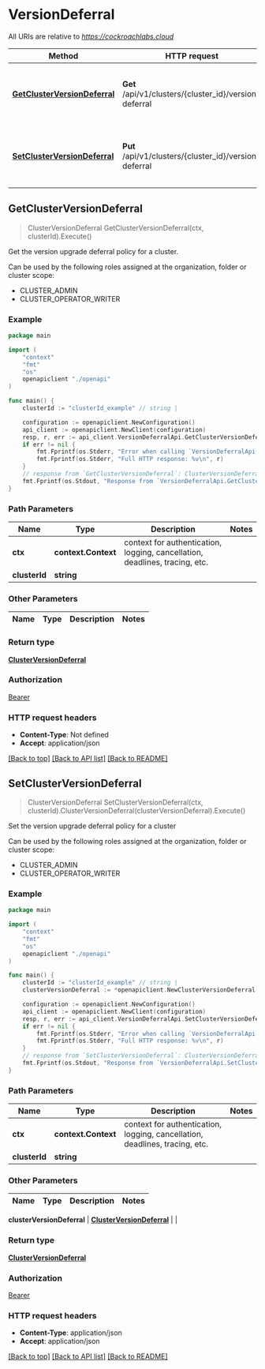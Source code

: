 # VersionDeferral

All URIs are relative to *https://cockroachlabs.cloud*

Method | HTTP request | Description
------------- | ------------- | -------------
[**GetClusterVersionDeferral**](VersionDeferralApi.md#GetClusterVersionDeferral) | **Get** /api/v1/clusters/{cluster_id}/version-deferral | Get the version upgrade deferral policy for a cluster.
[**SetClusterVersionDeferral**](VersionDeferralApi.md#SetClusterVersionDeferral) | **Put** /api/v1/clusters/{cluster_id}/version-deferral | Set the version upgrade deferral policy for a cluster



## GetClusterVersionDeferral

> ClusterVersionDeferral GetClusterVersionDeferral(ctx, clusterId).Execute()

Get the version upgrade deferral policy for a cluster.

Can be used by the following roles assigned at the organization, folder or cluster scope:
- CLUSTER_ADMIN
- CLUSTER_OPERATOR_WRITER


### Example

```go
package main

import (
    "context"
    "fmt"
    "os"
    openapiclient "./openapi"
)

func main() {
    clusterId := "clusterId_example" // string | 

    configuration := openapiclient.NewConfiguration()
    api_client := openapiclient.NewClient(configuration)
    resp, r, err := api_client.VersionDeferralApi.GetClusterVersionDeferral(context.Background(), clusterId).Execute()
    if err != nil {
        fmt.Fprintf(os.Stderr, "Error when calling `VersionDeferralApi.GetClusterVersionDeferral``: %v\n", err)
        fmt.Fprintf(os.Stderr, "Full HTTP response: %v\n", r)
    }
    // response from `GetClusterVersionDeferral`: ClusterVersionDeferral
    fmt.Fprintf(os.Stdout, "Response from `VersionDeferralApi.GetClusterVersionDeferral`: %v\n", resp)
}
```

### Path Parameters

Name | Type | Description  | Notes
------------- | ------------- | ------------- | -------------
**ctx** | **context.Context** | context for authentication, logging, cancellation, deadlines, tracing, etc.
**clusterId** | **string** |  | 

### Other Parameters


Name | Type | Description  | Notes
------------- | ------------- | ------------- | -------------


### Return type

[**ClusterVersionDeferral**](ClusterVersionDeferral.md)

### Authorization

[Bearer](../README.md#Bearer)

### HTTP request headers

- **Content-Type**: Not defined
- **Accept**: application/json

[[Back to top]](#) [[Back to API list]](../README.md#documentation-for-api-endpoints)
[[Back to README]](../README.md)


## SetClusterVersionDeferral

> ClusterVersionDeferral SetClusterVersionDeferral(ctx, clusterId).ClusterVersionDeferral(clusterVersionDeferral).Execute()

Set the version upgrade deferral policy for a cluster

Can be used by the following roles assigned at the organization, folder or cluster scope:
- CLUSTER_ADMIN
- CLUSTER_OPERATOR_WRITER


### Example

```go
package main

import (
    "context"
    "fmt"
    "os"
    openapiclient "./openapi"
)

func main() {
    clusterId := "clusterId_example" // string | 
    clusterVersionDeferral := *openapiclient.NewClusterVersionDeferral(openapiclient.ClusterVersionDeferralPolicy.Type("NOT_DEFERRED")) // ClusterVersionDeferral | 

    configuration := openapiclient.NewConfiguration()
    api_client := openapiclient.NewClient(configuration)
    resp, r, err := api_client.VersionDeferralApi.SetClusterVersionDeferral(context.Background(), clusterId).ClusterVersionDeferral(clusterVersionDeferral).Execute()
    if err != nil {
        fmt.Fprintf(os.Stderr, "Error when calling `VersionDeferralApi.SetClusterVersionDeferral``: %v\n", err)
        fmt.Fprintf(os.Stderr, "Full HTTP response: %v\n", r)
    }
    // response from `SetClusterVersionDeferral`: ClusterVersionDeferral
    fmt.Fprintf(os.Stdout, "Response from `VersionDeferralApi.SetClusterVersionDeferral`: %v\n", resp)
}
```

### Path Parameters

Name | Type | Description  | Notes
------------- | ------------- | ------------- | -------------
**ctx** | **context.Context** | context for authentication, logging, cancellation, deadlines, tracing, etc.
**clusterId** | **string** |  | 

### Other Parameters


Name | Type | Description  | Notes
------------- | ------------- | ------------- | -------------

 **clusterVersionDeferral** | [**ClusterVersionDeferral**](ClusterVersionDeferral.md) |  | 

### Return type

[**ClusterVersionDeferral**](ClusterVersionDeferral.md)

### Authorization

[Bearer](../README.md#Bearer)

### HTTP request headers

- **Content-Type**: application/json
- **Accept**: application/json

[[Back to top]](#) [[Back to API list]](../README.md#documentation-for-api-endpoints)
[[Back to README]](../README.md)

